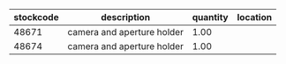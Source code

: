 |stockcode|description|quantity|location|
|---------|-----------|--------|--------|
|48671|camera and aperture holder|1.00||
|48674|camera and aperture holder|1.00||
